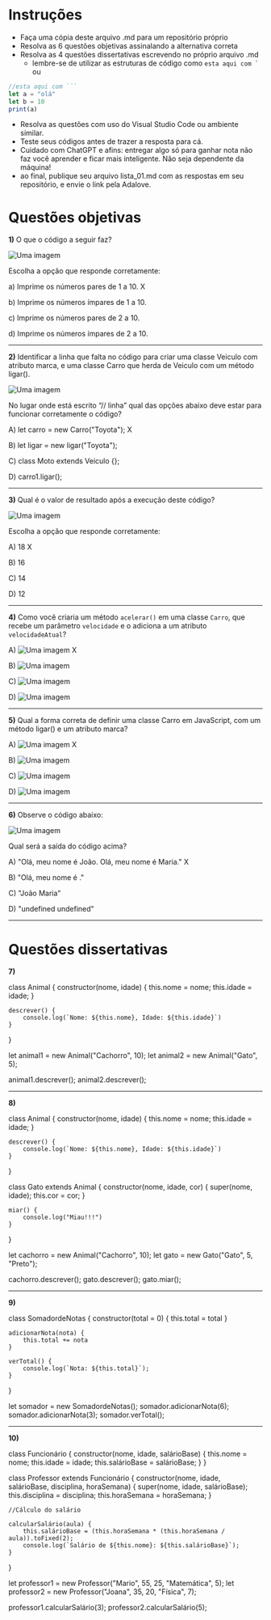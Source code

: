 # Instruções

- Faça uma cópia deste arquivo .md para um repositório próprio
- Resolva as 6 questões objetivas assinalando a alternativa correta
- Resolva as 4 questões dissertativas escrevendo no próprio arquivo .md
  - lembre-se de utilizar as estruturas de código como ``esta aqui com ` `` ou
```javascript
//esta aqui com ```
let a = "olá"
let b = 10
print(a)
```
- Resolva as questões com uso do Visual Studio Code ou ambiente similar.
- Teste seus códigos antes de trazer a resposta para cá.
- Cuidado com ChatGPT e afins: entregar algo só para ganhar nota não faz você aprender e ficar mais inteligente. Não seja dependente da máquina!
- ao final, publique seu arquivo lista_01.md com as respostas em seu repositório, e envie o link pela Adalove. 

# Questões objetivas

**1)** O que o código a seguir faz?

![Uma imagem](assets/ex01.PNG)

Escolha a opção que responde corretamente:

a) Imprime os números pares de 1 a 10. X

b) Imprime os números ímpares de 1 a 10.

c) Imprime os números pares de 2 a 10.

d) Imprime os números ímpares de 2 a 10.

______

**2)** Identificar a linha que falta no código para criar uma classe Veiculo com atributo marca, e uma classe Carro que herda de Veiculo com um método ligar(). 

![Uma imagem](assets/ex02.PNG)

No lugar onde está escrito “// linha” qual das opções abaixo deve estar para funcionar corretamente o código?

A) let carro = new Carro("Toyota"); X

B) let ligar = new ligar("Toyota");

C) class Moto extends Veiculo {};

D) carro1.ligar();

______

**3)** Qual é o valor de resultado após a execução deste código?

![Uma imagem](assets/ex03.PNG)

Escolha a opção que responde corretamente:

A) 18 X

B) 16

C) 14

D) 12

______

**4)** Como você criaria um método `acelerar()` em uma classe `Carro`, que recebe um parâmetro `velocidade` e o adiciona a um atributo `velocidadeAtual`?

A) ![Uma imagem](assets/ex04_1.PNG) X

B) ![Uma imagem](assets/ex04_2.PNG)

C) ![Uma imagem](assets/ex04_3.PNG)

D) ![Uma imagem](assets/ex04_4.PNG)

______

**5)** Qual a forma correta de definir uma classe Carro em JavaScript, com um método ligar() e um atributo marca?

A) ![Uma imagem](assets/ex05_1.PNG) X

B) ![Uma imagem](assets/ex05_2.PNG)

C) ![Uma imagem](assets/ex05_3.PNG)

D) ![Uma imagem](assets/ex05_4.PNG)

______

**6)** Observe o código abaixo:

![Uma imagem](assets/ex06.PNG)

Qual será a saída do código acima?

A) "Olá, meu nome é João. Olá, meu nome é Maria." X

B) "Olá, meu nome é ."

C) "João Maria"

D) "undefined undefined"

______

# Questões dissertativas

**7)** 

class Animal {
    constructor(nome, idade) {
        this.nome = nome;
        this.idade = idade;
    }

    descrever() {
        console.log(`Nome: ${this.nome}, Idade: ${this.idade}`)
    }
}

let animal1 = new Animal("Cachorro", 10);
let animal2 = new Animal("Gato", 5);

animal1.descrever();
animal2.descrever();

______

**8)** 

class Animal {
    constructor(nome, idade) {
        this.nome = nome;
        this.idade = idade;
    }

    descrever() {
        console.log(`Nome: ${this.nome}, Idade: ${this.idade}`)
    }
}

class Gato extends Animal {
    constructor(nome, idade, cor) {
        super(nome, idade);
        this.cor = cor;
    }

    miar() {
        console.log("Miau!!!")
    }
}

let cachorro = new Animal("Cachorro", 10);
let gato = new Gato("Gato", 5, "Preto");

cachorro.descrever();
gato.descrever();
gato.miar();


______

**9)** 

class SomadordeNotas {
    constructor(total = 0) {
        this.total = total
    }

    adicionarNota(nota) {
        this.total += nota
    }

    verTotal() {
        console.log(`Nota: ${this.total}`);
    }
}

let somador = new SomadordeNotas();
somador.adicionarNota(6);
somador.adicionarNota(3);
somador.verTotal();


______

**10)** 

class Funcionário {
    constructor(nome, idade, salárioBase) {
        this.nome = nome;
        this.idade = idade;
        this.salárioBase = salárioBase;
    }
}

class Professor extends Funcionário {
    constructor(nome, idade, salárioBase, disciplina, horaSemana) {
        super(nome, idade, salárioBase);
        this.disciplina = disciplina;
        this.horaSemana = horaSemana;
    }

    //Cálculo do salário

    calcularSalário(aula) {
        this.salárioBase = (this.horaSemana * (this.horaSemana / aula)).toFixed(2);
        console.log(`Salário de ${this.nome}: ${this.salárioBase}`);
    }
}

let professor1 = new Professor("Mario", 55, 25, "Matemática", 5);
let professor2 = new Professor("Joana", 35, 20, "Física", 7);

professor1.calcularSalário(3);
professor2.calcularSalário(5);
